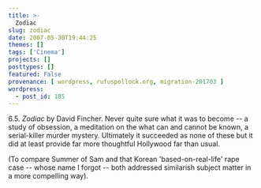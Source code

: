 ```yaml
---
title: >-
  Zodiac
slug: zodiac
date: 2007-05-30T19:44:25
themes: []
tags: ['Cinema']
projects: []
posttypes: []
featured: False
provenance: [ wordpress, rufuspollock.org, migration-201703 ]
wordpress:
  - post_id: 185
---
```


6.5. *Zodiac* by David Fincher. Never quite sure what it was to become -- a study of obsession, a meditation on the what can and cannot be known, a serial-killer murder mystery. Ultimately it succeeded as none of these but it did at least provide far more thoughtful Hollywood far than usual. 

(To compare Summer of Sam and that Korean 'based-on-real-life' rape case -- whose name I forgot -- both addressed similarish subject matter in a more compelling way).

